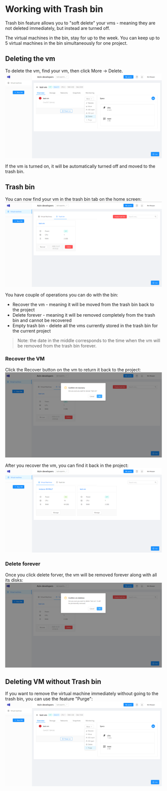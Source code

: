 # Working with Trash bin
Trash bin feature allows you to "soft delete" your vms - meaning they are not deleted immediately, but instead are turned off. 

The virtual machines in the bin, stay for up to the week. You can keep up to 5 virtual machines in the bin simultaneously for one project.

## Deleting the vm
To delete the vm, find your vm, then click More -> Delete.
![Delete vm](./images/bin/delete.png)

If the vm is turned on, it will be automatically turned off and moved to the trash bin.

## Trash bin
You can now find your vm in the trash bin tab on the home screen:
![Trash bin](./images/bin/bin.png)

You have couple of operations you can do with the bin:

- Recover the vm - meaning it will be moved from the trash bin back to the project
- Delete forever - meaning it will be removed completely from the trash bin and cannot be recovered
- Empty trash bin - delete all the vms currently stored in the trash bin for the current project

> Note: the date in the middle corresponds to the time when the vm will be removed from the trash bin forever.

### Recover the VM
Click the Recover button on the vm to return it back to the project:
![Recover](./images/bin/recover.png)

After you recover the vm, you can find it back in the project:
![Recovered](./images/bin/recovered.png)


### Delete forever
Once you click delete forver, the vm will be removed forever along with all its disks:
![Delete forever](./images/bin/delete-forever.png)

## Deleting VM without Trash bin
If you want to remove the virtual machine immediately without going to the trash bin, you can use the feature "Purge":
![Purge](./images/bin/purge.png)